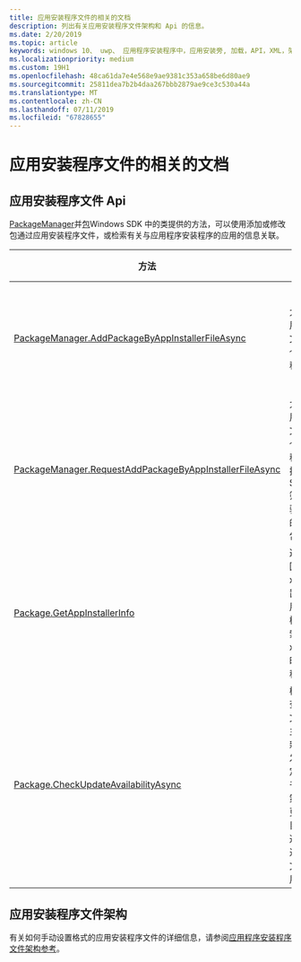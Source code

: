 ```yaml
---
title: 应用安装程序文件的相关的文档
description: 列出有关应用安装程序文件架构和 Api 的信息。
ms.date: 2/20/2019
ms.topic: article
keywords: windows 10、 uwp、 应用程序安装程序中，应用安装旁, 加载，API，XML，架构
ms.localizationpriority: medium
ms.custom: 19H1
ms.openlocfilehash: 48ca61da7e4e568e9ae9381c353a658be6d80ae9
ms.sourcegitcommit: 25811dea7b2b4daa267bbb2879ae9ce3c530a44a
ms.translationtype: MT
ms.contentlocale: zh-CN
ms.lasthandoff: 07/11/2019
ms.locfileid: "67828655"
---
```

# <a name="related-app-installer-file-documentation"></a>应用安装程序文件的相关的文档

## <a name="app-installer-file-apis"></a>应用安装程序文件 Api

[PackageManager](https://docs.microsoft.com/uwp/api/windows.management.deployment.packagemanager)并[包](https://docs.microsoft.com/uwp/api/windows.applicationmodel.package)Windows SDK 中的类提供的方法，可以使用添加或修改包通过应用安装程序文件，或检索有关与应用程序安装程序的应用的信息关联。

|  方法  |  描述 | 支持的最低版本 |
|----------|--------------|-------------------|
|  [PackageManager.AddPackageByAppInstallerFileAsync](https://docs.microsoft.com/uwp/api/windows.management.deployment.packagemanager.addpackagebyappinstallerfileasync)  | 允许使用.appinstaller 文件安装的单个或多个应用程序包。 | Windows 10 Fall Creators Update （版本 1709年，内部版本 16299）   |
|  [PackageManager.RequestAddPackageByAppInstallerFileAsync](https://docs.microsoft.com/uwp/api/windows.management.deployment.packagemanager.requestaddpackagebyappinstallerfileasync)  | 允许使用.appinstaller 文件安装的单个或多个应用程序包。 这将执行 SmartScreen 筛选器和用户验证之前安装的应用程序包。 | Windows 10 Fall Creators Update （版本 1709年，内部版本 16299）       |
|  [Package.GetAppInstallerInfo](https://docs.microsoft.com/uwp/api/windows.applicationmodel.package.getappinstallerinfo)  | 返回.appinstaller xml 文件位置。 这允许应用开发人员可检索.appinstaller xml 文件位置时所需的应用程序。 | Windows 10，版本 1809年 （内部 17763） |
|  [Package.CheckUpdateAvailabilityAsync](https://docs.microsoft.com/uwp/api/windows.applicationmodel.package.checkupdateavailabilityasync)  | 检查.appinstaller 文件中列出的主应用包更新。 它允许开发人员，以确定是否由于.appinstaller 策略需要安装更新。 此方法目前仅适用于通过.appinstaller 文件安装的应用程序。 | Windows 10，版本 1809年 （内部 17763） |

## <a name="app-installer-file-schema"></a>应用安装程序文件架构

有关如何手动设置格式的应用安装程序文件的详细信息，请参阅[应用程序安装程序文件架构参考](https://docs.microsoft.com/en-us/uwp/schemas/appinstallerschema/app-installer-file)。
